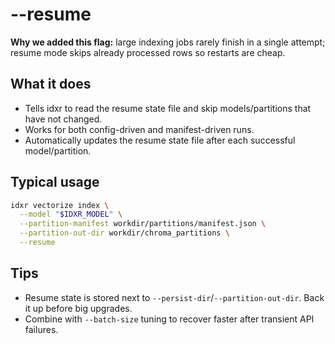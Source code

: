 # --resume

**Why we added this flag:** large indexing jobs rarely finish in a single attempt; resume mode skips already processed rows so restarts are cheap.

## What it does

- Tells idxr to read the resume state file and skip models/partitions that have not changed.
- Works for both config-driven and manifest-driven runs.
- Automatically updates the resume state file after each successful model/partition.

## Typical usage

```bash
idxr vectorize index \
  --model "$IDXR_MODEL" \
  --partition-manifest workdir/partitions/manifest.json \
  --partition-out-dir workdir/chroma_partitions \
  --resume
```

## Tips

- Resume state is stored next to `--persist-dir`/`--partition-out-dir`. Back it up before big upgrades.
- Combine with `--batch-size` tuning to recover faster after transient API failures.
